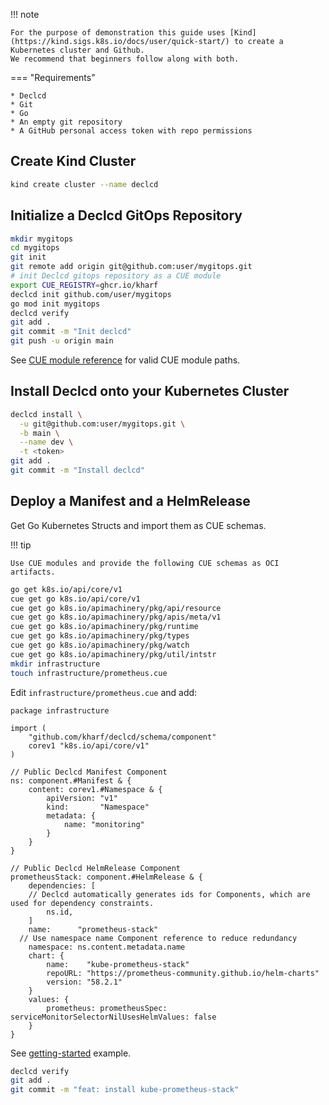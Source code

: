 !!! note

    For the purpose of demonstration this guide uses [Kind](https://kind.sigs.k8s.io/docs/user/quick-start/) to create a Kubernetes cluster and Github.
    We recommend that beginners follow along with both.

<div class="grid" markdown>

=== "Requirements"

    * Declcd
    * Git
    * Go
    * An empty git repository
    * A GitHub personal access token with repo permissions

</div>

## Create Kind Cluster

``` bash
kind create cluster --name declcd
```

## Initialize a Declcd GitOps Repository

``` bash
mkdir mygitops
cd mygitops
git init
git remote add origin git@github.com:user/mygitops.git
# init Declcd gitops repository as a CUE module
export CUE_REGISTRY=ghcr.io/kharf
declcd init github.com/user/mygitops
go mod init mygitops
declcd verify
git add .
git commit -m "Init declcd"
git push -u origin main
```
See [CUE module reference](https://cuelang.org/docs/reference/modules/#module-path) for valid CUE module paths.

## Install Declcd onto your Kubernetes Cluster

``` bash
declcd install \
  -u git@github.com:user/mygitops.git \
  -b main \
  --name dev \
  -t <token>
git add .
git commit -m "Install declcd"
```

## Deploy a Manifest and a HelmRelease

Get Go Kubernetes Structs and import them as CUE schemas.

!!! tip

    Use CUE modules and provide the following CUE schemas as OCI artifacts.

``` bash
go get k8s.io/api/core/v1
cue get go k8s.io/api/core/v1
cue get go k8s.io/apimachinery/pkg/api/resource
cue get go k8s.io/apimachinery/pkg/apis/meta/v1
cue get go k8s.io/apimachinery/pkg/runtime
cue get go k8s.io/apimachinery/pkg/types
cue get go k8s.io/apimachinery/pkg/watch
cue get go k8s.io/apimachinery/pkg/util/intstr
mkdir infrastructure
touch infrastructure/prometheus.cue
```

Edit `infrastructure/prometheus.cue` and add:

``` cue
package infrastructure

import (
	"github.com/kharf/declcd/schema/component"
	corev1 "k8s.io/api/core/v1"
)

// Public Declcd Manifest Component
ns: component.#Manifest & {
	content: corev1.#Namespace & {
		apiVersion: "v1"
		kind:       "Namespace"
		metadata: {
			name: "monitoring"
		}
	}
}

// Public Declcd HelmRelease Component
prometheusStack: component.#HelmRelease & {
	dependencies: [
    // Declcd automatically generates ids for Components, which are used for dependency constraints.
		ns.id,
	]
	name:      "prometheus-stack"
  // Use namespace name Component reference to reduce redundancy
	namespace: ns.content.metadata.name
	chart: {
		name:    "kube-prometheus-stack"
		repoURL: "https://prometheus-community.github.io/helm-charts"
		version: "58.2.1"
	}
	values: {
		prometheus: prometheusSpec: serviceMonitorSelectorNilUsesHelmValues: false
	}
}
```

See [getting-started](https://github.com/kharf/declcd/blob/main/examples/getting-started/infrastructure/prometheus.cue) example.

``` bash
declcd verify
git add .
git commit -m "feat: install kube-prometheus-stack"
```
